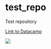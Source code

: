 # test_repo
Test repository

[Link to Datacamp](https://campus.datacamp.com/courses/github-concepts/introduction-to-github)

![](<img width="113" alt="kaggle" src="https://user-images.githubusercontent.com/108556842/235365074-783ce83a-dc16-453e-89fb-630ce7a7ee17.png">)
